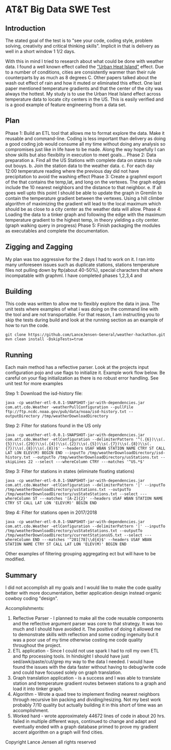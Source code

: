 # AT&T Big Data SWE Test

## Introduction
The stated goal of the test is to "see your code, coding style, problem solving, creativity and critical thinking skills". Implicit in that is delivery as well in a short window 1 1/2 days.  

With this in mind I tried to research about what could be done with weather data. I found a well known effect called the ["Urban Heat Island"](https://scholar.google.com/scholar?hl=en&as_sdt=0%2C44&q=Urban+Heat+Island+effect&oq=) effect. Due to a number of conditions, cities are consistently warmer than their rule counterparts by as much as 8 degrees C. Other papers talked about the wash out effect of rain and how it muted or eliminated this effect. One last paper mentioned temperature gradients and that the center of the city was always the hottest. My study is to use the Urban Heat Island effect across temperature data to locate city centers in the US. This is easily verified and is a good example of feature engineering from a data set.

## Plan
Phase 1: Build an ETL tool that allows me to format explore the data. Make it reusable and command-line.  Coding is less important than delivery as doing a good coding job would consume all my time without doing any analysis so compromises just like in life have to be made. Along the way hopefully I can show skills but also flexiblity in execution to meet goals...
Phase 2: Data preparation
    a. Find all the US Stations with complete data on states to rule out bouys.
    b. Join the station data to the weather data.
    c. For each day 12:00 temperature reading where the previous day did not have precipitation to avoid the washing effect
Phase 3: Create a graphml export of the that contains the temp,lat, and long on the vertexes. The graph edges include the 10 nearest neighbors and the distance to that neighbor.
    e. If all goes well upto this point I should be able to update the graph in Gremlin to contain the temperature gradient between the vertexes. Using a hill climber algorithm of maximizing the gradient will lead to the local maximum which should be as close to a city center as the weather data will allow.
Phase 4: Loading the data to a tinker graph and following the edge with the maximum temperature gradient to the highest temp, in theory yielding a city center. (graph walking query in progress)
Phase 5: Finish packaging the modules as executables and complete the documentation.
    
## Zigging and Zagging
My plan was too aggressive for the 2 days I had to work on it. I ran into many unforeseen issues such as duplicate stations, stations temperature files not pulling down by ftp(about 40-50%), special characters that where incompatable with graphml. I have completed phases 1,2,3,4 and 
## Building
This code was written to allow me to flexibly explore the data in java.  The unit tests where examples of what i was doing on the command line with the tool and are not transportable. For that reason, I am instructing you to skip the tests during build and look at the running section as an example of how to run the code.


    git clone https://github.com/LanceJensen-General/weather-hackathon.git
    mvn clean install -DskipTests=true 
    
## Running

Each main method has a reflective parser.  Look at the projects input configuration pojo and use flags to initialize it. Example work flow below.  Be careful on your flag initialization as there is no robust error handling. See unit test for more examples

Step 1: Download the isd-history file:

    java -cp weather-etl-0.0.1-SNAPSHOT-jar-with-dependencies.jar com.att.cdo.Weather -weatherPullConfiguration --pullFile ftp://ftp.ncdc.noaa.gov/pub/data/noaa/isd-history.txt --outputDirectory /tmp/weatherDownloadDirectory

Step 2: Filter for stations found in the US only
  
    java -cp weather-etl-0.0.1-SNAPSHOT-jar-with-dependencies.jar com.att.cdo.Weather -etlConfiguration --delimiterPattern '^(.{6})\\s(.{5})\\s(.{29})\\s(.{4})\\s(.{2})\\s(.{5})\\s(.{7})\\s(.{8})\\s(.{7})\\s(.{8})\\s(.{8})$' --headers USAF WBAN STATION NAME CTRY ST CALL LAT LON ELEV(M) BEGIN END --inputTo /tmp/weatherDownloadDirectory/isd-history.txt --outputTo /tmp/weatherDownloadDirectory/usStations.txt --skipLines 22 --select ---whereColumn CTRY ---matches '^US.*$' 

Step 3: Filter for stations in states (eliminate floating stations)

    java -cp weather-etl-0.0.1-SNAPSHOT-jar-with-dependencies.jar com.att.cdo.Weather -etlConfiguration --delimiterPattern '|' --inputTo /tmp/weatherDownloadDirectory/usStations.txt --outputTo /tmp/weatherDownloadDirectory/usStateStations.txt --select ---whereColumn ST ---matches '[A-Z]{2}' --headers USAF WBAN STATION NAME CTRY ST CALL LAT LON 'ELEV(M)' BEGIN END

Step 4: Filter for stations open in 2017/2018

    java -cp weather-etl-0.0.1-SNAPSHOT-jar-with-dependencies.jar com.att.cdo.Weather -etlConfiguration --delimiterPattern '|' --inputTo /tmp/weatherDownloadDirectory/usStateStations.txt --outputTo /tmp/weatherDownloadDirectory/currentStationsUS.txt --select ---whereColumn END ---matches '^201[78]\\d{4}$' --headers USAF WBAN STATION NAME CTRY ST CALL LAT LON 'ELEV(M)' BEGIN END

Other examples of filtering grouping aggregating ect but will have to be modified.


## Summary

I did not accomplish all my goals and I would like to make the code quality better with more documentation, better application design instead organic cowboy coding "design".

Accomplishments:

1.  Reflective Parser - I planned to make all the code reusable components and the reflective argument parser was core to that strategy. It was too much and I should have avoided it.  The positive of doing it allowed me to demonstrate skills with reflection and some coding ingenuity but it was a poor use of my time otherwise costing me code quality throughout the project.
2.  ETL application - Since I could not use spark I had to roll my own ETL and ftp processing tools. In hindsight I should have just sed/awk/paste/cut/grep my way to the data I needed. I would have found the issues with the data faster without having to debug/write code and could have focused solely on graph translation.
3. Graph translation application - is a success and I was able to translate station and temperature gradient routes between stations to a graph and load it into tinker graph.
4. Algorithm - Wrote a quad tree to implement finding nearest neighbors through recursive bin packing and dividing/resizing. Not my best work probably 7/10 quality but actually building it in this short of time was an accomplishment.
5. Worked hard - wrote approximately 44672 lines of code in about 20 hrs. failed in multiple different ways, continued to change and adapt and eventually ended with a graph database primed to prove my gradient accent algorithm on a graph will find cities.  

Copyright Lance Jensen all rights reserved
